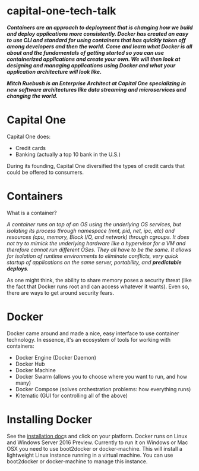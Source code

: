 # capital-one-tech-talk

**_Containers are an approach to deployment that is changing how we build and deploy applications more consistently. Docker has created an easy to use CLI and standard for using containers that has quickly taken off among developers and then the world. Come and learn what Docker is all about and the fundamentals of getting started so you can use containerized applications and create your own. We will then look at designing and managing applications using Docker and what your application architecture will look like._** 

**_Mitch Ruebush is an Enterprise Architect at Capital One specializing in new software architectures like data streaming and microservices and changing the world._**

# Capital One

Capital One does:

+ Credit cards
+ Banking (actually a top 10 bank in the U.S.)

During its founding, Capital One diversified the types of credit cards that could be offered to consumers. 

# Containers

What is a container?

_A container runs on top of an OS using the underlying OS services, but isolating its process through namespace (mnt, pid, net, ipc, etc) and resources (cpu, memory, Block I/O, and network) through cgroups. It does not try to mimick the underlying hardware like a hypervisor for a VM and therefore cannot run different OSes. They all have to be the same. It allows for isolation of runtime environments to eliminate conflicts, very quick startup of applications on the same server, portability, and **predictable deploys**._

As one might think, the ability to share memory poses a security threat (like the fact that Docker runs root and can access whatever it wants). Even so, there are ways to get around security fears.

# Docker

Docker came around and made a nice, easy interface to use container technology. In essence, it's an ecosystem of tools for working with containers:

+ Docker Engine (Docker Daemon)
+ Docker Hub
+ Docker Machine
+ Docker Swarm (allows you to choose where you want to run, and how many)
+ Docker Compose (solves orchestration problems: how everything runs)
+ Kitematic (GUI for controlling all of the above)

# Installing Docker

See the [installation doc](https://docs.docker.com/installation)s and click on your platform. Docker runs on Linux and Windows Server 2016 Preview. Currently to run it on Windows or Mac OSX you need to use boot2docker or docker-machine. This will install a lightweight Linux instance running in a virtual machine. You can use boot2docker or docker-machine to manage this instance.



